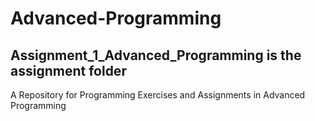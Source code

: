 # Advanced-Programming
## Assignment_1_Advanced_Programming is the assignment folder
A Repository for Programming Exercises and Assignments in Advanced Programming 
